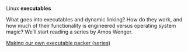 Linux **executables**

What goes into executables and dynamic linking? How do they work, and how much of their functionality is engineered versus operating system magic? We’ll start reading a series by Amos Wenger.

[Making our own executable packer (series)](https://fasterthanli.me/series/making-our-own-executable-packer)